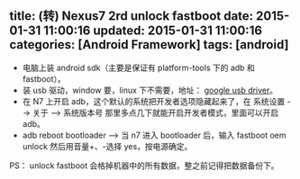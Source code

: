 title: (转) Nexus7 2rd unlock fastboot
date: 2015-01-31 11:00:16
updated: 2015-01-31 11:00:16
categories: [Android Framework]
tags: [android]
---

* 电脑上装 android sdk（主要是保证有 platform-tools 下的 adb 和 fastboot）。
* 装 usb 驱动，window 要，linux 下不需要，地址： [google usb driver](http://developer.android.com/sdk/win-usb.html "google usb driver")。
* 在 N7 上开启 adb，这个默认的系统把开发者选项隐藏起来了，在 系统设置 --> 关于 --> 系统版本号 那里多点几下就能开启开发者模式，里面可以开启 adb。
* adb reboot bootloader --> 当 n7 进入 bootloader 后，输入 fastboot oem unlock 然后用音量+、-选择 yes，按电源确定。

PS： unlock fastboot 会格掉机器中的所有数据，整之前记得把数据备份下。


